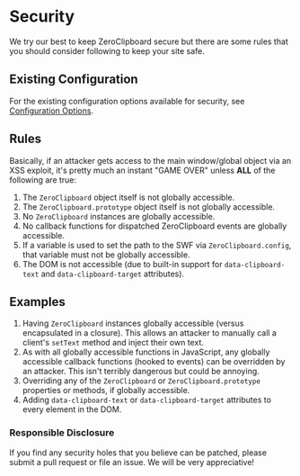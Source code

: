 # Security

We try our best to keep ZeroClipboard secure but there are some rules that you should consider following to keep your site safe.


## Existing Configuration

For the existing configuration options available for security, see [Configuration Options](api/ZeroClipboard.md#configuration-options).


## Rules

Basically, if an attacker gets access to the main window/global object via an XSS exploit, it's pretty much an instant "GAME OVER" unless **ALL** of the following are true:
 1. The `ZeroClipboard` object itself is not globally accessible.
 2. The `ZeroClipboard.prototype` object itself is not globally accessible.
 3. No `ZeroClipboard` instances are globally accessible.
 4. No callback functions for dispatched ZeroClipboard events are globally accessible.
 5. If a variable is used to set the path to the SWF via `ZeroClipboard.config`, that variable must not be globally accessible.
 6. The DOM is not accessible (due to built-in support for `data-clipboard-text` and `data-clipboard-target` attributes).


## Examples

 1. Having `ZeroClipboard` instances globally accessible (versus encapsulated in a closure). This allows an attacker to manually call a client's `setText` method and inject their own text.
 2. As with all globally accessible functions in JavaScript, any globally accessible callback functions (hooked to events) can be overridden by an attacker. This isn't terribly dangerous but could be annoying.
 3. Overriding any of the `ZeroClipboard` or `ZeroClipboard.prototype` properties or methods, if globally accessible.
 4. Adding `data-clipboard-text` or `data-clipboard-target` attributes to every element in the DOM.


### Responsible Disclosure

If you find any security holes that you believe can be patched, please submit a pull request or file an issue. We will be very appreciative!
